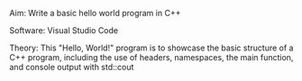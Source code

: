 Aim: Write a basic hello world program in C++

Software: Visual Studio Code

Theory: This "Hello, World!" program is to showcase the basic structure of a C++ program, including the use of headers, namespaces, the main function, and console output with std::cout

